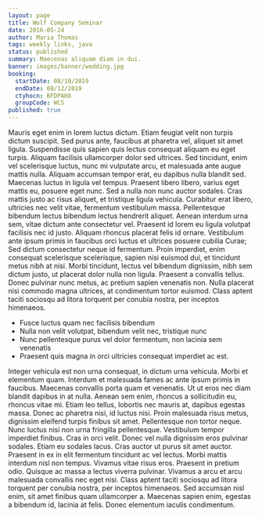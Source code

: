 ```yaml
---
layout: page
title: Wolf Company Seminar
date: 2016-05-24
author: Maria Thomas
tags: weekly links, java
status: published
summary: Maecenas aliquam diam in dui.
banner: images/banner/wedding.jpg
booking:
  startDate: 08/10/2019
  endDate: 08/12/2019
  ctyhocn: BFDPAHX
  groupCode: WCS
published: true
---
```

Mauris eget enim in lorem luctus dictum. Etiam feugiat velit non turpis dictum suscipit. Sed purus ante, faucibus at pharetra vel, aliquet sit amet ligula. Suspendisse quis sapien quis lectus consequat aliquam eu eget turpis. Aliquam facilisis ullamcorper dolor sed ultrices. Sed tincidunt, enim vel scelerisque luctus, nunc mi vulputate arcu, et malesuada ante augue mattis nulla. Aliquam accumsan tempor erat, eu dapibus nulla blandit sed. Maecenas luctus in ligula vel tempus. Praesent libero libero, varius eget mattis eu, posuere eget nunc. Sed a nulla non nunc auctor sodales. Cras mattis justo ac risus aliquet, et tristique ligula vehicula. Curabitur erat libero, ultricies nec velit vitae, fermentum vestibulum massa. Pellentesque bibendum lectus bibendum lectus hendrerit aliquet.
Aenean interdum urna sem, vitae dictum ante consectetur vel. Praesent id lorem eu ligula volutpat facilisis nec id justo. Aliquam rhoncus placerat felis id ornare. Vestibulum ante ipsum primis in faucibus orci luctus et ultrices posuere cubilia Curae; Sed dictum consectetur neque id fermentum. Proin imperdiet, enim consequat scelerisque scelerisque, sapien nisi euismod dui, et tincidunt metus nibh at nisi. Morbi tincidunt, lectus vel bibendum dignissim, nibh sem dictum justo, ut placerat dolor nulla non ligula. Praesent a convallis tellus. Donec pulvinar nunc metus, ac pretium sapien venenatis non. Nulla placerat nisi commodo magna ultrices, at condimentum tortor euismod. Class aptent taciti sociosqu ad litora torquent per conubia nostra, per inceptos himenaeos.

* Fusce luctus quam nec facilisis bibendum
* Nulla non velit volutpat, bibendum velit nec, tristique nunc
* Nunc pellentesque purus vel dolor fermentum, non lacinia sem venenatis
* Praesent quis magna in orci ultricies consequat imperdiet ac est.

Integer vehicula est non urna consequat, in dictum urna vehicula. Morbi et elementum quam. Interdum et malesuada fames ac ante ipsum primis in faucibus. Maecenas convallis porta quam et venenatis. Ut ut eros nec diam blandit dapibus in at nulla. Aenean sem enim, rhoncus a sollicitudin eu, rhoncus vitae mi. Etiam leo tellus, lobortis nec mauris at, dapibus egestas massa. Donec ac pharetra nisi, id luctus nisi. Proin malesuada risus metus, dignissim eleifend turpis finibus sit amet. Pellentesque non tortor neque.
Nunc luctus nisi non urna fringilla pellentesque. Vestibulum tempor imperdiet finibus. Cras in orci velit. Donec vel nulla dignissim eros pulvinar sodales. Etiam eu sodales lacus. Cras auctor ut purus sit amet auctor. Praesent in ex in elit fermentum tincidunt ac vel lectus. Morbi mattis interdum nisl non tempus. Vivamus vitae risus eros. Praesent in pretium odio. Quisque ac massa a lectus viverra pulvinar. Vivamus a arcu et arcu malesuada convallis nec eget nisi. Class aptent taciti sociosqu ad litora torquent per conubia nostra, per inceptos himenaeos. Sed accumsan nisl enim, sit amet finibus quam ullamcorper a. Maecenas sapien enim, egestas a bibendum id, lacinia at felis. Donec elementum iaculis condimentum.

